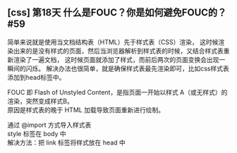 ## [css] 第18天 什么是FOUC？你是如何避免FOUC的？ #59

简单来说就是使用当文档结构表（HTML）先于样式表（CSS）渲染，
这时候渲染出来的是没有样式的页面，然后当浏览器解析到样式表的时候，又结合样式表重新渲染了一遍文档，
这时候页面就添加了样式，而前后两次的页面变换会出现一瞬间的闪烁。
解决办法也很简单，就是确保样式表最先渲染即可，比如css样式表添加到head标签中。


FOUC 即 Flash of Unstyled Content，是指页面一开始以样式 A（或无样式）的渲染，突然变成样式B。  
原因是样式表的晚于 HTML 加载导致页面重新进行绘制。

通过 @import 方式导入样式表  
style 标签在 body 中  
解决方法：把 link 标签将样式放在 head 中
